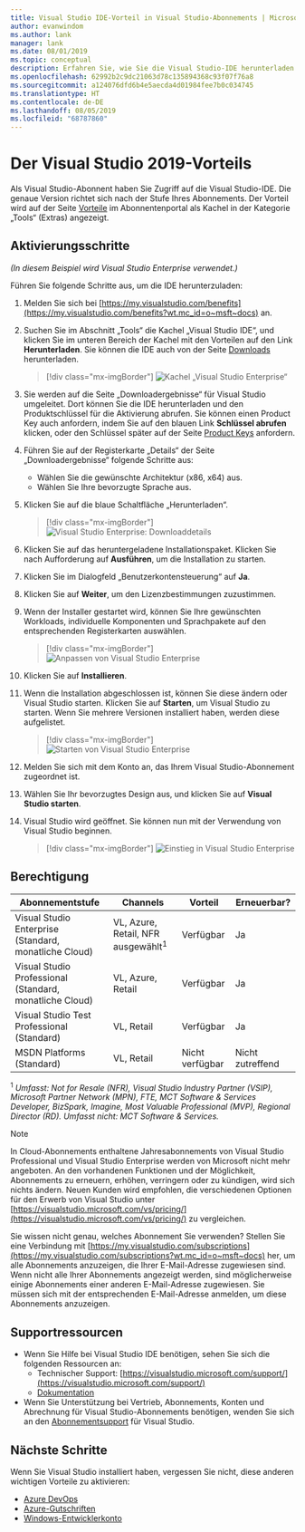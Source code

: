 ```yaml
---
title: Visual Studio IDE-Vorteil in Visual Studio-Abonnements | Microsoft-Dokumentation
author: evanwindom
ms.author: lank
manager: lank
ms.date: 08/01/2019
ms.topic: conceptual
description: Erfahren Sie, wie Sie die Visual Studio-IDE herunterladen und installieren, die in Ihrem Visual Studio-Abonnement enthalten ist.
ms.openlocfilehash: 62992b2c9dc21063d78c135894368c93f07f76a8
ms.sourcegitcommit: a124076dfd6b4e5aecda4d01984fee7b0c034745
ms.translationtype: HT
ms.contentlocale: de-DE
ms.lasthandoff: 08/05/2019
ms.locfileid: "68787860"
---
```

# <a name="the-visual-studio-2019-benefit"></a>Der Visual Studio 2019-Vorteils

Als Visual Studio-Abonnent haben Sie Zugriff auf die Visual Studio-IDE.  Die genaue Version richtet sich nach der Stufe Ihres Abonnements.  Der Vorteil wird auf der Seite [Vorteile](https://my.visualstudio.com/benefits?wt.mc_id=o~msft~docs) im Abonnentenportal als Kachel in der Kategorie „Tools“ (Extras) angezeigt.

## <a name="activation-steps"></a>Aktivierungsschritte

*(In diesem Beispiel wird Visual Studio Enterprise verwendet.)*

Führen Sie folgende Schritte aus, um die IDE herunterzuladen:
1. Melden Sie sich bei [https://my.visualstudio.com/benefits](https://my.visualstudio.com/benefits?wt.mc_id=o~msft~docs) an.
2. Suchen Sie im Abschnitt „Tools“ die Kachel „Visual Studio IDE“, und klicken Sie im unteren Bereich der Kachel mit den Vorteilen auf den Link **Herunterladen**.  Sie können die IDE auch von der Seite [Downloads](https://my.visualstudio.com/downloads?wt.mc_id=o~msft~docs) herunterladen.
   > [!div class="mx-imgBorder"]
   > ![Kachel „Visual Studio Enterprise“](_img/vs-ide-experience/vs-ide-tile.png)

3. Sie werden auf die Seite „Downloadergebnisse“ für Visual Studio umgeleitet. Dort können Sie die IDE herunterladen und den Produktschlüssel für die Aktivierung abrufen. Sie können einen Product Key auch anfordern, indem Sie auf den blauen Link **Schlüssel abrufen** klicken, oder den Schlüssel später auf der Seite [Product Keys](https://my.visualstudio.com/productkeys) anfordern.
4. Führen Sie auf der Registerkarte „Details“ der Seite „Downloadergebnisse“ folgende Schritte aus:
   - Wählen Sie die gewünschte Architektur (x86, x64) aus.
   - Wählen Sie Ihre bevorzugte Sprache aus.
5. Klicken Sie auf die blaue Schaltfläche „Herunterladen“.
   > [!div class="mx-imgBorder"]
   > ![Visual Studio Enterprise: Downloaddetails](_img/vs-ide-experience/vs-ide-download-details.png)
6. Klicken Sie auf das heruntergeladene Installationspaket.  Klicken Sie nach Aufforderung auf **Ausführen**, um die Installation zu starten.
7. Klicken Sie im Dialogfeld „Benutzerkontensteuerung“ auf **Ja**.
8. Klicken Sie auf **Weiter**, um den Lizenzbestimmungen zuzustimmen.
9. Wenn der Installer gestartet wird, können Sie Ihre gewünschten Workloads, individuelle Komponenten und Sprachpakete auf den entsprechenden Registerkarten auswählen.
   > [!div class="mx-imgBorder"]
   > ![Anpassen von Visual Studio Enterprise](_img/vs-ide-experience/vs-ide-customize-install-cropped.png)

10. Klicken Sie auf **Installieren**.

11. Wenn die Installation abgeschlossen ist, können Sie diese ändern oder Visual Studio starten.  Klicken Sie auf **Starten**, um Visual Studio zu starten.  Wenn Sie mehrere Versionen installiert haben, werden diese aufgelistet.
    > [!div class="mx-imgBorder"]
    > ![Starten von Visual Studio Enterprise](_img/vs-ide-experience/vs-ide-versions.png)

12. Melden Sie sich mit dem Konto an, das Ihrem Visual Studio-Abonnement zugeordnet ist.

13. Wählen Sie Ihr bevorzugtes Design aus, und klicken Sie auf **Visual Studio starten**.

14. Visual Studio wird geöffnet. Sie können nun mit der Verwendung von Visual Studio beginnen.

    > [!div class="mx-imgBorder"]
    > ![Einstieg in Visual Studio Enterprise](_img/vs-ide-experience/vs-ide-start-cropped.png)


## <a name="eligibility"></a>Berechtigung

| Abonnementstufe                                                 |     Channels                                            | Vorteil                                                          | Erneuerbar?    |
|--------------------------------------------------------------------|---------------------------------------------------------|------------------------------------------------------------------|---------------|
| Visual Studio Enterprise (Standard, monatliche Cloud)   | VL, Azure, Retail, NFR ausgewählt<sup>1</sup> | Verfügbar       |  Ja          |
| Visual Studio Professional (Standard, monatliche Cloud) | VL, Azure, Retail                                       | Verfügbar                                                            |  Ja          |
| Visual Studio Test Professional (Standard)                         | VL, Retail                                              | Verfügbar                                             |  Ja         |
| MSDN Platforms (Standard)                                          | VL, Retail                                              | Nicht verfügbar                                              |  Nicht zutreffend          |

<sup>1</sup> *Umfasst:  Not for Resale (NFR), Visual Studio Industry Partner (VSIP), Microsoft Partner Network (MPN), FTE, MCT Software & Services Developer, BizSpark, Imagine, Most Valuable Professional (MVP), Regional Director (RD).  Umfasst nicht: MCT Software & Services.*

> [!NOTE]
> In Cloud-Abonnements enthaltene Jahresabonnements von Visual Studio Professional und Visual Studio Enterprise werden von Microsoft nicht mehr angeboten. An den vorhandenen Funktionen und der Möglichkeit, Abonnements zu erneuern, erhöhen, verringern oder zu kündigen, wird sich nichts ändern. Neuen Kunden wird empfohlen, die verschiedenen Optionen für den Erwerb von Visual Studio unter [https://visualstudio.microsoft.com/vs/pricing/](https://visualstudio.microsoft.com/vs/pricing/) zu vergleichen.

Sie wissen nicht genau, welches Abonnement Sie verwenden?  Stellen Sie eine Verbindung mit [https://my.visualstudio.com/subscriptions](https://my.visualstudio.com/subscriptions?wt.mc_id=o~msft~docs) her, um alle Abonnements anzuzeigen, die Ihrer E-Mail-Adresse zugewiesen sind. Wenn nicht alle Ihrer Abonnements angezeigt werden, sind möglicherweise einige Abonnements einer anderen E-Mail-Adresse zugewiesen.  Sie müssen sich mit der entsprechenden E-Mail-Adresse anmelden, um diese Abonnements anzuzeigen.

## <a name="support-resources"></a>Supportressourcen
- Wenn Sie Hilfe bei Visual Studio IDE benötigen, sehen Sie sich die folgenden Ressourcen an:
  - Technischer Support: [https://visualstudio.microsoft.com/support/](https://visualstudio.microsoft.com/support/)
  - [Dokumentation](/visualstudio/)
- Wenn Sie Unterstützung bei Vertrieb, Abonnements, Konten und Abrechnung für Visual Studio-Abonnements benötigen, wenden Sie sich an den [Abonnementsupport](https://visualstudio.microsoft.com/subscriptions/support/) für Visual Studio.

## <a name="next-steps"></a>Nächste Schritte
Wenn Sie Visual Studio installiert haben, vergessen Sie nicht, diese anderen wichtigen Vorteile zu aktivieren:
- [Azure DevOps](vs-azure-devops.md)
- [Azure-Gutschriften](vs-azure.md)
- [Windows-Entwicklerkonto](vs-windows-dev.md)
